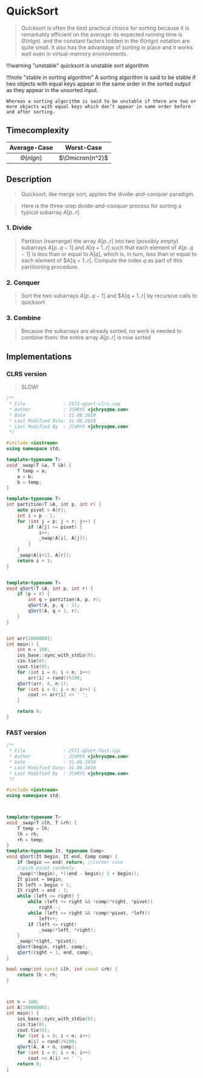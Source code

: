 # QuickSort
> Quicksort is often the best practical choice for sorting because it is remarkably efficient on the average: its expected running time is $\Theta(n\text{lg}n)$.
> and the constant factors hidden in the $\Theta(n\text{lg}n)$ notation are quite small.
> It also has the advantage of sorting in place and it works well even in virtual-memory environments.

!!!warning "unstable"
    quicksort is unstable sort algorithm

!!!note "stable in sorting algorithm"
    A sorting algorithm is said to be stable if two objects with equal keys appear in the same order in the sorted output as they appear in the unsorted input.

    Whereas a sorting algorithm is said to be unstable if there are two or more objects with equal keys which don’t appear in same order before and after sorting.

## Timecomplexity

|  Average-Case  |    Worst-Case   |
|:--------------:|:---------------:|
| $\Theta(nlgn)$ | $\Omicron(n^2)$ |

## Description
> Quicksort, like merge sort, applies the divide-and-conquer paradigm.

> Here is the three-step divide-and-conquer process for sorting a typical subarray $A[p..r]$.

### 1. Divide
> Partition (rearrange) the array $A[p..r]$ into two (possibly empty) subarrays $A[p..q-1]$ and $A[q + 1..r]$  such that each element of $A[p.. q - 1]$ is less than or equal to $A[q]$, which is, in turn, less than or equal to each element of $A[q + 1..r]. 
> Compute the index $q$ as part of this partitioning procedure.

### 2. Conquer
> Sort the two subarrays $A[p..q - 1]$ and $A[q + 1..r] by recursive calls to quicksort

### 3. Combine
> Because the subarrays are already sorted, no work is needed to combine them: the entire array $A[p..r]$ is now sorted

## Implementations

### CLRS version
> SLOW!

```cpp
/**
 * File              : 2571-qSort-clrs.cpp
 * Author            : JCHRYS <jchrys@me.com>
 * Date              : 31.08.2019
 * Last Modified Date: 31.08.2019
 * Last Modified By  : JCHRYS <jchrys@me.com>
 */

#include <iostream>
using namespace std;

template<typename T>
void _swap(T &a, T &b) {
    T temp = a;
    a = b;
    b = temp;
}

template<typename T>
int partition(T &A, int p, int r) {
    auto pivot = A[r];
    int i = p - 1;
    for (int j = p; j < r; j++) {
        if (A[j] <= pivot) {
            i++;
            _swap(A[i], A[j]);
        } 
    }
    _swap(A[i+1], A[r]);
    return i + 1;
}


template<typename T>
void qSort(T &A, int p, int r) {
    if (p < r) {
        int q = partition(A, p, r);
        qSort(A, p, q - 1);
        qSort(A, q + 1, r);
    }
}


int arr[1000000];
int main() {
    int n = 100;
    ios_base::sync_with_stdio(0);
    cin.tie(0);
    cout.tie(0);
    for (int i = 0; i < n; i++)
        arr[i] = rand()%100;
    qSort(arr, 0, n-1);
    for (int i = 0; i < n; i++) {
        cout << arr[i] << ' ';
    }

    return 0;
}

```

### FAST version

```cpp
/**
 * File              : 2571-qSort-fast.cpp
 * Author            : JCHRYS <jchrys@me.com>
 * Date              : 31.08.2019
 * Last Modified Date: 31.08.2019
 * Last Modified By  : JCHRYS <jchrys@me.com>
 */

#include <iostream>
using namespace std;



template<typename T>
void _swap(T &lh, T &rh) {
    T temp = lh;
    lh = rh;
    rh = temp;
}
template<typename It, typename Comp>
void qSort(It begin, It end, Comp comp) {
    if (begin == end) return; //corner case
    //pick pivot randomly
    _swap(*(begin), *((end - begin)/ 2 + begin));
    It pivot = begin;
    It left = begin + 1;
    It right = end - 1;
    while (left <= right) {
        while (left <= right && !comp(*right, *pivot))
            right--;
        while (left <= right && !comp(*pivot, *left))
            left++;
        if (left <= right)
            _swap(*left, *right);
    }
    _swap(*right, *pivot);
    qSort(begin, right, comp);
    qSort(right + 1, end, comp);
} 

bool comp(int const &lh, int const &rh) {
    return lh < rh;
}



int n = 100;
int A[10000000];
int main() {
    ios_base::sync_with_stdio(0);
    cin.tie(0);
    cout.tie(0);
    for (int i = 0; i < n; i++)
        A[i] = rand()%100;
    qSort(A, A + n, comp);
    for (int i = 0; i < n; i++)
        cout << A[i] << ' ';
    return 0;
}
```
 

